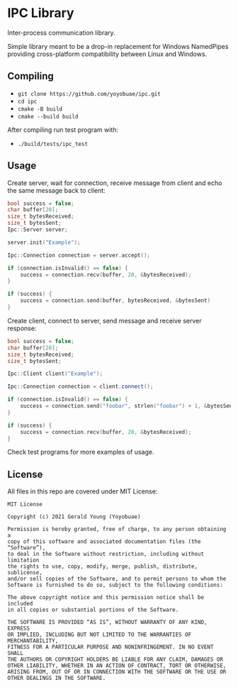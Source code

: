# IPC Library

Inter-process communication library.

Simple library meant to be a drop-in replacement for Windows NamedPipes
providing cross-platform compatibility between Linux and Windows.

## Compiling

- `git clone https://github.com/yoyobuae/ipc.git`
- `cd ipc`
- `cmake -B build`
- `cmake --build build`

After compiling run test program with:
- `./build/tests/ipc_test`

## Usage

Create server, wait for connection, receive message from client and echo
the same message back to client:

```cpp
bool success = false;
char buffer[20];
size_t bytesReceived;
size_t bytesSent;
Ipc::Server server;

server.init("Example");

Ipc::Connection connection = server.accept();

if (connection.isInvalid() == false) {
    success = connection.recv(buffer, 20, &bytesReceived);
}

if (success) {
    success = connection.send(buffer, bytesReceived, &bytesSent)
}
```

Create client, connect to server, send message and receive server response:
```cpp
bool success = false;
char buffer[20];
size_t bytesReceived;
size_t bytesSent;

Ipc::Client client("Example");

Ipc::Connection connection = client.connect();

if (connection.isInvalid() == false) {
    success = connection.send("foobar", strlen("foobar") + 1, &bytesSent);
}

if (success) {
    success = connection.recv(buffer, 20, &bytesReceived);
}
```

Check test programs for more examples of usage.

## License

All files in this repo are covered under MIT License:

```
MIT License

Copyright (c) 2021 Gerald Young (Yoyobuae)

Permission is hereby granted, free of charge, to any person obtaining a
copy of this software and associated documentation files (the “Software”),
to deal in the Software without restriction, including without limitation
the rights to use, copy, modify, merge, publish, distribute, sublicense,
and/or sell copies of the Software, and to permit persons to whom the
Software is furnished to do so, subject to the following conditions:

The above copyright notice and this permission notice shall be included
in all copies or substantial portions of the Software.

THE SOFTWARE IS PROVIDED “AS IS”, WITHOUT WARRANTY OF ANY KIND, EXPRESS
OR IMPLIED, INCLUDING BUT NOT LIMITED TO THE WARRANTIES OF MERCHANTABILITY,
FITNESS FOR A PARTICULAR PURPOSE AND NONINFRINGEMENT. IN NO EVENT SHALL
THE AUTHORS OR COPYRIGHT HOLDERS BE LIABLE FOR ANY CLAIM, DAMAGES OR
OTHER LIABILITY, WHETHER IN AN ACTION OF CONTRACT, TORT OR OTHERWISE,
ARISING FROM, OUT OF OR IN CONNECTION WITH THE SOFTWARE OR THE USE OR
OTHER DEALINGS IN THE SOFTWARE.
```
